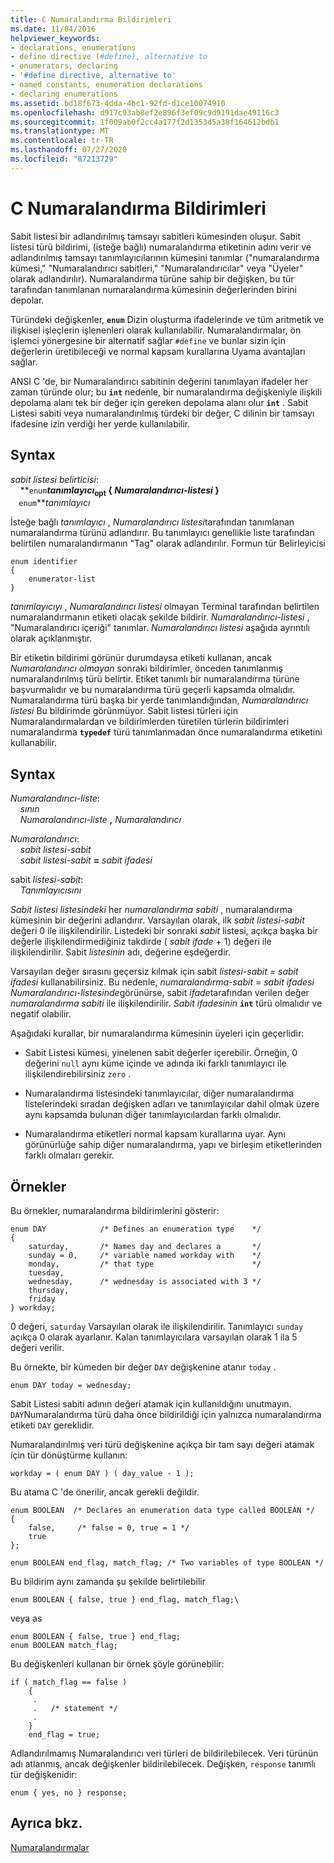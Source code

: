 ```yaml
---
title: C Numaralandırma Bildirimleri
ms.date: 11/04/2016
helpviewer_keywords:
- declarations, enumerations
- define directive (#define), alternative to
- enumerators, declaring
- '#define directive, alternative to'
- named constants, enumeration declarations
- declaring enumerations
ms.assetid: bd18f673-4dda-4bc1-92fd-d1ce10074910
ms.openlocfilehash: d917c93ab8ef2e896f3ef09c9d9191dae49116c3
ms.sourcegitcommit: 1f009ab0f2cc4a177f2d1353d5a38f164612bdb1
ms.translationtype: MT
ms.contentlocale: tr-TR
ms.lasthandoff: 07/27/2020
ms.locfileid: "87213729"
---
```

# <a name="c-enumeration-declarations"></a>C Numaralandırma Bildirimleri

Sabit listesi bir adlandırılmış tamsayı sabitleri kümesinden oluşur. Sabit listesi türü bildirimi, (isteğe bağlı) numaralandırma etiketinin adını verir ve adlandırılmış tamsayı tanımlayıcılarının kümesini tanımlar ("numaralandırma kümesi," "Numaralandırıcı sabitleri," "Numaralandırıcılar" veya "Üyeler" olarak adlandırılır). Numaralandırma türüne sahip bir değişken, bu tür tarafından tanımlanan numaralandırma kümesinin değerlerinden birini depolar.

Türündeki değişkenler, **`enum`** Dizin oluşturma ifadelerinde ve tüm aritmetik ve ilişkisel işleçlerin işlenenleri olarak kullanılabilir. Numaralandırmalar, ön işlemci yönergesine bir alternatif sağlar `#define` ve bunlar sizin için değerlerin üretibileceği ve normal kapsam kurallarına Uyama avantajları sağlar.

ANSI C 'de, bir Numaralandırıcı sabitinin değerini tanımlayan ifadeler her zaman türünde olur; bu **`int`** nedenle, bir numaralandırma değişkeniyle ilişkili depolama alanı tek bir değer için gereken depolama alanı olur **`int`** . Sabit Listesi sabiti veya numaralandırılmış türdeki bir değer, C dilinin bir tamsayı ifadesine izin verdiği her yerde kullanılabilir.

## <a name="syntax"></a>Syntax

*sabit listesi belirticisi*:<br/>
&nbsp;&nbsp;&nbsp;&nbsp;**`enum`***tanımlayıcı*<sub>opt</sub> **{** *Numaralandırıcı-listesi* **}**<br/>
&nbsp;&nbsp;&nbsp;&nbsp;**`enum`***tanımlayıcı*

İsteğe bağlı *tanımlayıcı* , *Numaralandırıcı listesi*tarafından tanımlanan numaralandırma türünü adlandırır. Bu tanımlayıcı genellikle liste tarafından belirtilen numaralandırmanın "Tag" olarak adlandırılır. Formun tür Belirleyicisi

```
enum identifier
{
    enumerator-list
}
```

*tanımlayıcıyı* , *Numaralandırıcı listesi* olmayan Terminal tarafından belirtilen numaralandırmanın etiketi olacak şekilde bildirir. *Numaralandırıcı-listesi* , "Numaralandırıcı içeriği" tanımlar. *Numaralandırıcı listesi* aşağıda ayrıntılı olarak açıklanmıştır.

Bir etiketin bildirimi görünür durumdaysa etiketi kullanan, ancak *Numaralandırıcı olmayan* sonraki bildirimler, önceden tanımlanmış numaralandırılmış türü belirtir. Etiket tanımlı bir numaralandırma türüne başvurmalıdır ve bu numaralandırma türü geçerli kapsamda olmalıdır. Numaralandırma türü başka bir yerde tanımlandığından, *Numaralandırıcı listesi* Bu bildirimde görünmüyor. Sabit listesi türleri için Numaralandırmalardan ve bildirimlerden türetilen türlerin bildirimleri numaralandırma **`typedef`** türü tanımlanmadan önce numaralandırma etiketini kullanabilir.

## <a name="syntax"></a>Syntax

*Numaralandırıcı-liste*:<br/>
&nbsp;&nbsp;&nbsp;&nbsp;*sının*<br/>
&nbsp;&nbsp;&nbsp;&nbsp;*Numaralandırıcı-liste* **,** *Numaralandırıcı*

*Numaralandırıcı*:<br/>
&nbsp;&nbsp;&nbsp;&nbsp;*sabit listesi-sabit*<br/>
&nbsp;&nbsp;&nbsp;&nbsp;*sabit listesi-sabit* **=** *sabit ifadesi*

sabit *listesi-sabit*:<br/>
&nbsp;&nbsp;&nbsp;&nbsp;*Tanımlayıcısını*

*Sabit listesi listesindeki* her *numaralandırma sabiti* , numaralandırma kümesinin bir değerini adlandırır. Varsayılan olarak, ilk *sabit listesi-sabit* değeri 0 ile ilişkilendirilir. Listedeki bir sonraki *sabit* listesi, açıkça başka bir değerle ilişkilendirmediğiniz takdirde ( *sabit ifade* + 1) değeri ile ilişkilendirilir. Sabit *listesinin* adı, değerine eşdeğerdir.

Varsayılan değer sırasını geçersiz kılmak için sabit *listesi-sabit = sabit ifadesi* kullanabilirsiniz. Bu nedenle, *numaralandırma-sabit = sabit ifadesi* *Numaralandırıcı-listesinde*görünürse, sabit *ifade*tarafından verilen değer *numaralandırma sabiti* ile ilişkilendirilir. *Sabit ifadesinin* **`int`** türü olmalıdır ve negatif olabilir.

Aşağıdaki kurallar, bir numaralandırma kümesinin üyeleri için geçerlidir:

- Sabit Listesi kümesi, yinelenen sabit değerler içerebilir. Örneğin, 0 değerini `null` aynı küme içinde ve adında iki farklı tanımlayıcı ile ilişkilendirebilirsiniz `zero` .

- Numaralandırma listesindeki tanımlayıcılar, diğer numaralandırma listelerindeki sıradan değişken adları ve tanımlayıcılar dahil olmak üzere aynı kapsamda bulunan diğer tanımlayıcılardan farklı olmalıdır.

- Numaralandırma etiketleri normal kapsam kurallarına uyar. Aynı görünürlüğe sahip diğer numaralandırma, yapı ve birleşim etiketlerinden farklı olmaları gerekir.

## <a name="examples"></a>Örnekler

Bu örnekler, numaralandırma bildirimlerini gösterir:

```
enum DAY            /* Defines an enumeration type    */
{
    saturday,       /* Names day and declares a       */
    sunday = 0,     /* variable named workday with    */
    monday,         /* that type                      */
    tuesday,
    wednesday,      /* wednesday is associated with 3 */
    thursday,
    friday
} workday;
```

0 değeri, `saturday` Varsayılan olarak ile ilişkilendirilir. Tanımlayıcı `sunday` açıkça 0 olarak ayarlanır. Kalan tanımlayıcılara varsayılan olarak 1 ila 5 değeri verilir.

Bu örnekte, bir kümeden bir değer `DAY` değişkenine atanır `today` .

```
enum DAY today = wednesday;
```

Sabit Listesi sabiti adının değeri atamak için kullanıldığını unutmayın. `DAY`Numaralandırma türü daha önce bildirildiği için yalnızca numaralandırma etiketi `DAY` gereklidir.

Numaralandırılmış veri türü değişkenine açıkça bir tam sayı değeri atamak için tür dönüştürme kullanın:

```
workday = ( enum DAY ) ( day_value - 1 );
```

Bu atama C 'de önerilir, ancak gerekli değildir.

```
enum BOOLEAN  /* Declares an enumeration data type called BOOLEAN */
{
    false,     /* false = 0, true = 1 */
    true
};

enum BOOLEAN end_flag, match_flag; /* Two variables of type BOOLEAN */
```

Bu bildirim aynı zamanda şu şekilde belirtilebilir

```
enum BOOLEAN { false, true } end_flag, match_flag;\
```

veya as

```
enum BOOLEAN { false, true } end_flag;
enum BOOLEAN match_flag;
```

Bu değişkenleri kullanan bir örnek şöyle görünebilir:

```
if ( match_flag == false )
    {
     .
     .   /* statement */
     .
    }
    end_flag = true;
```

Adlandırılmamış Numaralandırıcı veri türleri de bildirilebilecek. Veri türünün adı atlanmış, ancak değişkenler bildirilebilecek. Değişken, `response` tanımlı tür değişkenidir:

```
enum { yes, no } response;
```

## <a name="see-also"></a>Ayrıca bkz.

[Numaralandırmalar](../cpp/enumerations-cpp.md)
